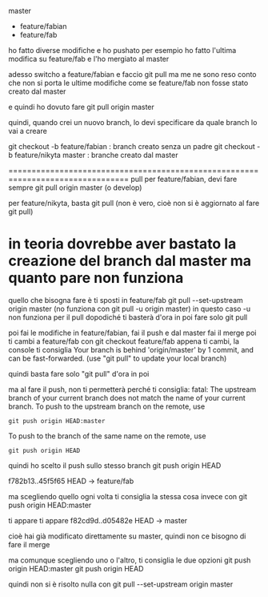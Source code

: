 
master
 - feature/fabian 
 - feature/fab 

ho fatto diverse modifiche e ho pushato
per esempio ho fatto l'ultima modifica su feature/fab e l'ho mergiato al master

adesso switcho a feature/fabian 
e faccio git pull ma me ne sono reso conto che non si porta le ultime modifiche 
come se feature/fab non fosse stato creato dal master

e quindi ho dovuto fare
git pull origin master

quindi, quando crei un nuovo branch, lo devi specificare da quale branch lo vai 
a creare

git checkout -b feature/fabian          : branch creato senza un padre 
git checkout -b feature/nikyta master   : branche creato dal master


================================================================================
pull
per feature/fabian, devi fare sempre
git pull origin master (o develop)

per feature/nikyta, basta 
git pull  (non è vero, cioè non si è aggiornato al fare git pull)

in teoria dovrebbe aver bastato la creazione del branch dal master ma quanto 
pare non funziona
================================================================================

quello che bisogna fare è 
ti sposti in feature/fab
git pull --set-upstream origin master (no funziona con git pull -u origin master)
in questo caso -u non funziona per il pull
dopodiché ti basterà d'ora in poi fare solo git pull

poi fai le modifiche in feature/fabian, fai il push e dal master fai il merge
poi ti cambi a feature/fab con git checkout feature/fab
appena ti cambi, la console ti consiglia
Your branch is behind 'origin/master' by 1 commit, and can be fast-forwarded.
  (use "git pull" to update your local branch)

  quindi basta fare solo "git pull" d'ora in poi

ma al fare il push, non ti permetterà perché ti consiglia:
fatal: The upstream branch of your current branch does not match
the name of your current branch.  To push to the upstream branch
on the remote, use

    git push origin HEAD:master

To push to the branch of the same name on the remote, use

    git push origin HEAD

quindi ho scelto il push sullo stesso branch
git push origin HEAD

f782b13..45f5f65  HEAD -> feature/fab

ma scegliendo quello ogni volta ti consiglia la stessa cosa
invece con 
 git push origin HEAD:master

ti appare 
 ti appare f82cd9d..d05482e  HEAD -> master

cioè hai già modificato direttamente su master, quindi non ce bisogno di fare il
merge

ma comunque scegliendo uno o l'altro, ti consiglia le due opzioni
git push origin HEAD:master
git push origin HEAD

quindi non si è risolto nulla con 
git pull --set-upstream origin master

